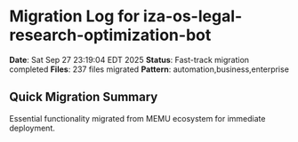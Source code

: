 # Migration Log for iza-os-legal-research-optimization-bot

**Date**: Sat Sep 27 23:19:04 EDT 2025
**Status**: Fast-track migration completed
**Files**:      237 files migrated
**Pattern**: automation,business,enterprise

## Quick Migration Summary
Essential functionality migrated from MEMU ecosystem for immediate deployment.

